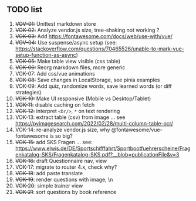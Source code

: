 ## TODO list

1. ~~VOV-01:~~ Unittest markdown store
1. ~~VOK-02:~~ Analyze vendor.js size, tree-shaking not working ?
1. ~~VOK-03:~~ Add https://fontawesome.com/docs/web/use-with/vue/
1. ~~VOV-04:~~ Use suspense/async setup (see: https://stackoverflow.com/questions/70465526/unable-to-mark-vue-setup-function-as-async)
1. ~~VOK-05:~~ Make table view visible (css table)
1. ~~VOK-06:~~ Reorg markdown files, more generic
1. VOK-07: Add css/vue animations
1. ~~VOK-08:~~ Save changes in LocalStorage, see pinia examples
1. VOK-09: Add quiz, randomize words, save learned words (or diff strategies)
1. ~~VOK-10:~~ Make UI responsive (Mobile vs Desktop/Tablet)
1. ~~VOK-11:~~ disable caching on fetch 
1. ~~VOK-12:~~ interpret `<br/>`, `*` on text rendering
1. VOK-13: extract table (csv) from image ... see https://pyimagesearch.com/2022/02/28/multi-column-table-ocr/
1. VOK-14: re-analyze vendor.js size, why @fontawesome/vue-fontawesome is so big?
1. ~~VOK-15:~~ add SKS Fragen ... see: https://www.elwis.de/DE/Sportschifffahrt/Sportbootfuehrerscheine/Fragenkatalog-SKS/Fragenkatalog-SKS.pdf?__blob=publicationFile&v=3
1. ~~VOK-16:~~ draft Questionnaire nav, view
1. VOK-17: migrate to router 4.x, check why?
1. ~~VOK-18~~: add paste translate
1. ~~VOK-19~~: render questions with image, \n
1. ~~VOK-20~~: simple trainer view
2. ~~VOK-21~~: sort questions by book reference